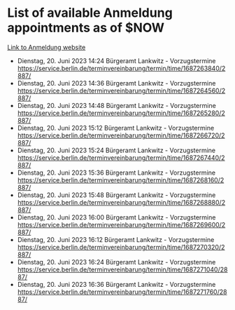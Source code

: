 # List of available Anmeldung appointments as of $NOW
[Link to Anmeldung website](https://service.berlin.de/terminvereinbarung/termin/tag.php?termin=1&anliegen[]=120686&dienstleisterlist=122210,122217,327316,122219,327312,122227,327314,122231,327346,122243,327348,122254,122252,329742,122260,329745,122262,329748,122271,327278,122273,327274,122277,327276,330436,122280,327294,122282,327290,122284,327292,122291,327270,122285,327266,122286,327264,122296,327268,150230,329760,122297,327286,122294,327284,122312,329763,122314,329775,122304,327330,122311,327334,122309,327332,317869,122281,327352,122279,329772,122283,122276,327324,122274,327326,122267,329766,122246,327318,122251,327320,122257,327322,122208,327298,122226,327300&herkunft=http%3A%2F%2Fservice.berlin.de%2Fdienstleistung%2F120686%2F)
- Dienstag, 20. Juni 2023 14:24 Bürgeramt Lankwitz - Vorzugstermine https://service.berlin.de/terminvereinbarung/termin/time/1687263840/2887/
- Dienstag, 20. Juni 2023 14:36 Bürgeramt Lankwitz - Vorzugstermine https://service.berlin.de/terminvereinbarung/termin/time/1687264560/2887/
- Dienstag, 20. Juni 2023 14:48 Bürgeramt Lankwitz - Vorzugstermine https://service.berlin.de/terminvereinbarung/termin/time/1687265280/2887/
- Dienstag, 20. Juni 2023 15:12 Bürgeramt Lankwitz - Vorzugstermine https://service.berlin.de/terminvereinbarung/termin/time/1687266720/2887/
- Dienstag, 20. Juni 2023 15:24 Bürgeramt Lankwitz - Vorzugstermine https://service.berlin.de/terminvereinbarung/termin/time/1687267440/2887/
- Dienstag, 20. Juni 2023 15:36 Bürgeramt Lankwitz - Vorzugstermine https://service.berlin.de/terminvereinbarung/termin/time/1687268160/2887/
- Dienstag, 20. Juni 2023 15:48 Bürgeramt Lankwitz - Vorzugstermine https://service.berlin.de/terminvereinbarung/termin/time/1687268880/2887/
- Dienstag, 20. Juni 2023 16:00 Bürgeramt Lankwitz - Vorzugstermine https://service.berlin.de/terminvereinbarung/termin/time/1687269600/2887/
- Dienstag, 20. Juni 2023 16:12 Bürgeramt Lankwitz - Vorzugstermine https://service.berlin.de/terminvereinbarung/termin/time/1687270320/2887/
- Dienstag, 20. Juni 2023 16:24 Bürgeramt Lankwitz - Vorzugstermine https://service.berlin.de/terminvereinbarung/termin/time/1687271040/2887/
- Dienstag, 20. Juni 2023 16:36 Bürgeramt Lankwitz - Vorzugstermine https://service.berlin.de/terminvereinbarung/termin/time/1687271760/2887/
